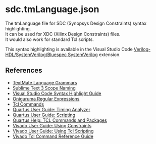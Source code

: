 # sdc.tmLanguage.json

The tmLanguage file for SDC (Synopsys Design Constraints) syntax highlighting.  
It can be used for XDC (Xilinx Design Constraints) files.  
It would also work for standard Tcl scripts.  

This syntax highlighting is available in the Visual Studio Code [Verilog-HDL/SystemVerilog/Bluespec SystemVerilog](https://marketplace.visualstudio.com/items?itemName=mshr-h.VerilogHDL) extension. 


## References

* [TextMate Language Grammars](https://macromates.com/manual/en/language_grammars)
* [Sublime Text 3 Scope Naming](https://www.sublimetext.com/docs/3/scope_naming.html)
* [Visual Studio Code Syntax Highlight Guide](https://code.visualstudio.com/api/language-extensions/syntax-highlight-guide)
* [Oniguruma Regular Expressions](https://github.com/kkos/oniguruma/blob/master/doc/RE)
* [Tcl Commands](https://www.tcl.tk/man/tcl8.5/TclCmd/contents.htm)
* [Quartus User Guide: Timing Analyzer](https://www.intel.com/content/dam/www/programmable/us/en/pdfs/literature/ug/ug-qpp-timing-analyzer.pdf)
* [Quartus User Guide: Scripting](https://www.intel.com/content/dam/www/programmable/us/en/pdfs/literature/ug/ug-qpp-scripting.pdf)
* [Quartus Help: TCL Commands and Packages](https://www.intel.com/content/www/us/en/programmable/quartushelp/current/index.htm#tafs/tafs/tafs.htm)
* [Vivado User Guide: Using Constraints](https://www.xilinx.com/support/documentation/sw_manuals/xilinx2020_1/ug903-vivado-using-constraints.pdf)
* [Vivado User Guide: Using Tcl Scripting](https://www.xilinx.com/support/documentation/sw_manuals/xilinx2020_1/ug894-vivado-tcl-scripting.pdf)
* [Vivado Tcl Command Reference Guide](https://www.xilinx.com/support/documentation/sw_manuals/xilinx2020_1/ug835-vivado-tcl-commands.pdf)
